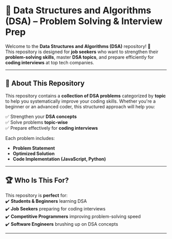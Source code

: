 # 📌 Data Structures and Algorithms (DSA) – Problem Solving & Interview Prep

Welcome to the **Data Structures and Algorithms (DSA)** repository! 🚀  
This repository is designed for **job seekers** who want to strengthen their **problem-solving skills**, master **DSA topics**, and prepare efficiently for **coding interviews** at top tech companies.

---

## 📖 About This Repository

This repository contains a **collection of DSA problems** categorized by **topic** to help you systematically improve your coding skills. Whether you're a beginner or an advanced coder, this structured approach will help you:

✅ Strengthen your **DSA concepts**  
✅ Solve problems **topic-wise**  
✅ Prepare effectively for **coding interviews**  

Each problem includes:

- **Problem Statement**
- **Optimized Solution**
- **Code Implementation (JavaScript, Python)**

---

## 🏆 Who Is This For?

This repository is **perfect** for:  
✔️ **Students & Beginners** learning DSA  
✔️ **Job Seekers** preparing for coding interviews  
✔️ **Competitive Programmers** improving problem-solving speed  
✔️ **Software Engineers** brushing up on DSA concepts

---
